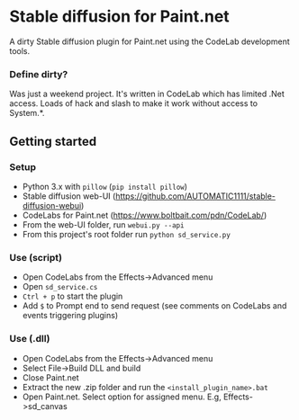 # Stable diffusion for Paint.net
A dirty Stable diffusion plugin for Paint.net using the CodeLab development tools.

### Define dirty?
Was just a weekend project. It's written in CodeLab which has limited .Net access. Loads of hack and slash to make it work without access to System.*.

## Getting started

### Setup

- Python 3.x with `pillow` (`pip install pillow`)
- Stable diffusion web-UI (https://github.com/AUTOMATIC1111/stable-diffusion-webui)
- CodeLabs for Paint.net (https://www.boltbait.com/pdn/CodeLab/)
- From the web-UI folder, run `webui.py --api`
- From this project's root folder run `python sd_service.py`

### Use (script)

- Open CodeLabs from the Effects->Advanced menu
- Open `sd_service.cs`
- `Ctrl + p` to start the plugin
- Add `$` to Prompt end to send request (see comments on CodeLabs and events triggering plugins)

### Use (.dll)

-  Open CodeLabs from the Effects->Advanced menu
-  Select File->Build DLL and build
-  Close Paint.net
-  Extract the new .zip folder and run the `<install_plugin_name>.bat`
-  Open Paint.net. Select option for assigned menu. E.g, Effects->sd_canvas
